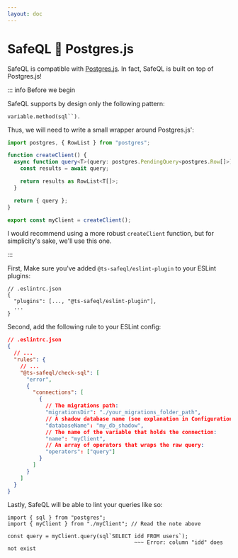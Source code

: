 ```yaml
---
layout: doc
---
```


# SafeQL :handshake: Postgres.js

SafeQL is compatible with [Postgres.js](https://github.com/porsager/postgres). In fact, SafeQL is built on top of Postgres.js!

::: info Before we begin

SafeQL supports by design only the following pattern:

```
variable.method(sql``).
```

Thus, we will need to write a small wrapper around Postgres.js':

```ts
import postgres, { RowList } from "postgres";

function createClient() {
  async function query<T>(query: postgres.PendingQuery<postgres.Row[]>) {
    const results = await query;

    return results as RowList<T[]>;
  }

  return { query };
}

export const myClient = createClient();
```

I would recommend using a more robust `createClient` function, but for simplicity's sake, we'll use this one.

:::

First, Make sure you've added `@ts-safeql/eslint-plugin` to your ESLint plugins:

```json{3}
// .eslintrc.json
{
  "plugins": [..., "@ts-safeql/eslint-plugin"],
  ...
}
```

Second, add the following rule to your ESLint config:

```json
// .eslintrc.json
{
  // ...
  "rules": {
    // ...
    "@ts-safeql/check-sql": [
      "error",
      {
        "connections": [
          {
            // The migrations path:
            "migrationsDir": "./your_migrations_folder_path",
            // A shadow database name (see explanation in Configuration):
            "databaseName": "my_db_shadow",
            // The name of the variable that holds the connection:
            "name": "myClient",
            // An array of operators that wraps the raw query:
            "operators": ["query"]
          }
        ]
      }
    ]
  }
}
```

Lastly, SafeQL will be able to lint your queries like so:

<div class="error">

```typescript{5}
import { sql } from "postgres";
import { myClient } from "./myClient"; // Read the note above

const query = myClient.query(sql`SELECT idd FROM users`);
                                        ~~~ Error: column "idd" does not exist
```

</div>